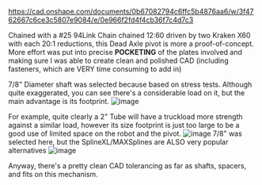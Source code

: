 https://cad.onshape.com/documents/0b67082794c6ffc5b4876aa6/w/3f4762667c6ce3c5807e9084/e/0e966f2fd4f4cb36f7c4d7c3

Chained with a #25 94Link Chain chained 12:60 driven by two Kraken X60 with each 20:1 reductions, this Dead Axle pivot is more a proof-of-concept. More effort was put into precise **POCKETING** of the plates involved and making sure I was able to create clean and polished CAD (including fasteners, which are VERY time consuming to add in)

7/8" Diameter shaft was selected because based on stress tests. Although quite exaggerated, you can see there's a considerable load on it, but the main advantage is its footprint.
![image](https://github.com/user-attachments/assets/507a4412-8fae-448b-93eb-dad60ecb5beb)

For example, quite clearly a 2" Tube will have a truckload more strength against a similar load, however its size footprint is just too large to be a good use of limited space on the robot and the pivot.
![image](https://github.com/user-attachments/assets/3b7ef7b0-3674-4e9d-ab1d-96c22b5dc68a)
7/8" was selected here, but the SplineXL/MAXSplines are ALSO very popular alternatives
![image](https://github.com/user-attachments/assets/b81f4aa0-6a32-41fb-a908-0624ca0d1ff8)


Anyway, there's a pretty clean CAD tolerancing as far as shafts, spacers, and fits on this mechanism.
